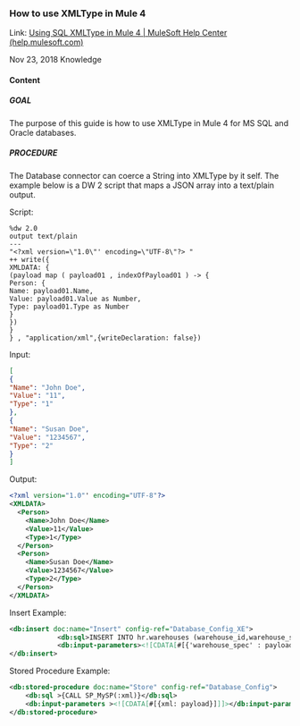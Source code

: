 ### How to use XMLType in Mule 4

Link: [Using SQL XMLType in Mule 4 | MuleSoft Help Center (help.mulesoft.com)](https://help.mulesoft.com/s/article/Using-SQL-XMLType-in-Mule-4)

Nov 23, 2018 Knowledge

#### Content
##### GOAL
The purpose of this guide is how to use XMLType in Mule 4 for MS SQL and Oracle databases.
##### PROCEDURE
The Database connector can coerce a String into XMLType by it self. The example below is a DW 2 script that maps a JSON array into a text/plain output.

Script:

```dataweave
%dw 2.0
output text/plain
---
"<?xml version=\"1.0\"' encoding=\"UTF-8\"?> "
++ write({
XMLDATA: {
(payload map ( payload01 , indexOfPayload01 ) -> {
Person: {
Name: payload01.Name,
Value: payload01.Value as Number,
Type: payload01.Type as Number
}
})
}
} , "application/xml",{writeDeclaration: false})
```

Input:

```json
[
{
"Name": "John Doe",
"Value": "11",
"Type": "1"
},
{
"Name": "Susan Doe",
"Value": "1234567",
"Type": "2"
}
]
```

Output:

```xml
<?xml version="1.0"' encoding="UTF-8"?>
<XMLDATA>
  <Person>
    <Name>John Doe</Name>
    <Value>11</Value>
    <Type>1</Type>
  </Person>
  <Person>
    <Name>Susan Doe</Name>
    <Value>1234567</Value>
    <Type>2</Type>
  </Person>
</XMLDATA>
```

Insert Example:

```xml
<db:insert doc:name="Insert" config-ref="Database_Config_XE">
			<db:sql>INSERT INTO hr.warehouses (warehouse_id,warehouse_spec,warehouse_name) VALUES (17, :warehouse_spec,'BarnesNobles')</db:sql>
			<db:input-parameters><![CDATA[#[{'warehouse_spec' : payload}]]]></db:input-parameters>
</db:insert>
```

Stored Procedure Example:

```xml
<db:stored-procedure doc:name="Store" config-ref="Database_Config">
	<db:sql >{CALL SP_MySP(:xml)}</db:sql>
	<db:input-parameters ><![CDATA[#[{xml: payload}]]]></db:input-parameters>
</db:stored-procedure>
```